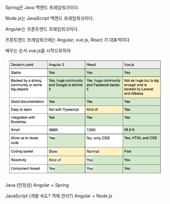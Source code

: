 Spring은 Java 백엔드 프레임워크이다.

Node.js는 JavaScript 백엔드 프레임워크이다.

Angular는 프론트엔드 프레임워크이다.

프론트엔드 프레임워크에는 Angular, vue.js, React 가 대표적이다

배우는 순서 vue.js를 시작으로하자

![프론트엔드 프레임워크 비교](./99.Img/frontend-framework.png)

Java (안정성)
Angular + Spring

JavaScript (개발 속도? 객체 관리?)
Angular + Node.js
